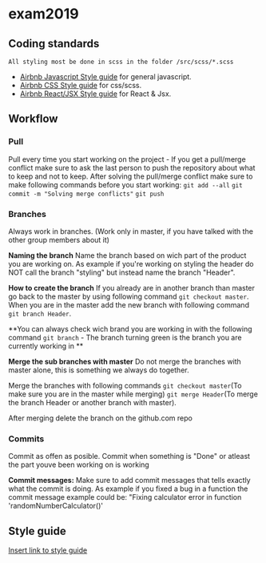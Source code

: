 # exam2019

## Coding standards
`All styling most be done in scss in the folder /src/scss/*.scss`

* [Airbnb Javascript Style guide](https://github.com/airbnb/javascript) for general javascript.
* [Airbnb CSS Style guide](https://github.com/airbnb/css) for css/scss.
* [Airbnb React/JSX Style guide](https://github.com/airbnb/javascript/tree/master/react) for React & Jsx.


## Workflow

### Pull
Pull every time you start working on the project - If you get a pull/merge conflict make sure to ask the last person to push the repository about what to keep and not to keep.
After solving the pull/merge conflict make sure to make following commands before you start working:
`git add --all`
`git commit -m "Solving merge conflicts"`
`git push`

### Branches
Always work in branches. (Work only in master, if you have talked with the other group members about it)

**Naming the branch**
Name the branch based on wich part of the product you are working on. As example if you're working on styling the header do NOT call the branch "styling" but instead name the branch "Header".

**How to create the branch**
If you already are in another branch than master go back to the master by using following command `git checkout master`.
When you are in the master add the new branch with following command `git branch Header`.

**You can always check wich brand you are working in with the following command `git branch` - The branch turning green is the branch you are currently working in **

**Merge the sub branches with master**
Do not merge the branches with master alone, this is something we always do together.

Merge the branches with following commands `git checkout master`(To make sure you are in the master while merging) `git merge Header`(To merge the branch Header or another branch with master).

After merging delete the branch on the github.com repo

### Commits
Commit as offen as posible. Commit when something is "Done" or atleast the part youve been working on is working

**Commit messages:**
Make sure to add commit messages that tells exactly what the commit is doing. As example if you fixed a bug in a function the commit message example could be: "Fixing calculator error in function 'randomNumberCalculator()'

## Style guide
[Insert link to style guide](https://jannickholm.dk)
